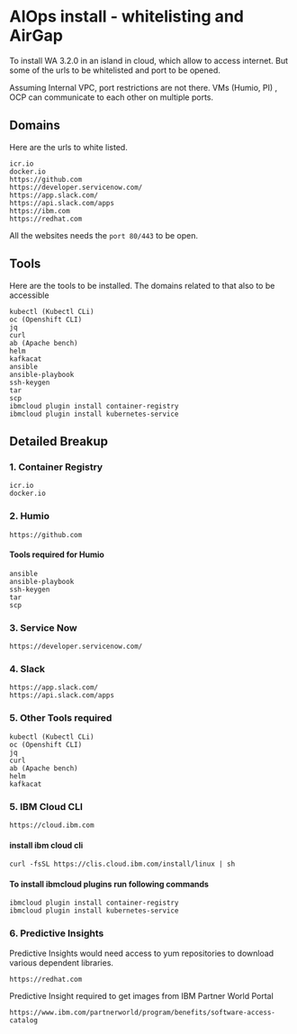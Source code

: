 # AIOps install - whitelisting and AirGap

To install WA 3.2.0 in an island in cloud, which allow to access internet. But some of the urls to be whitelisted and port to be opened.

Assuming Internal VPC, port restrictions are not there. VMs (Humio, PI) , OCP can communicate to each other on multiple ports.

## Domains

Here are the urls to white listed.

```
icr.io
docker.io
https://github.com
https://developer.servicenow.com/
https://app.slack.com/
https://api.slack.com/apps
https://ibm.com
https://redhat.com
```

All the websites needs the `port 80/443` to be open.


## Tools

Here are the tools to be installed. The domains related to that also to be accessible

```
kubectl (Kubectl CLi)
oc (Openshift CLI)
jq
curl
ab (Apache bench)
helm
kafkacat
ansible
ansible-playbook 
ssh-keygen
tar 
scp
ibmcloud plugin install container-registry
ibmcloud plugin install kubernetes-service
```

## Detailed Breakup

### 1. Container Registry

```
icr.io
docker.io
```

### 2. Humio 

```
https://github.com
```

#### Tools required for Humio
```
ansible
ansible-playbook 
ssh-keygen
tar 
scp
```

### 3. Service Now

```
https://developer.servicenow.com/
```


### 4. Slack

```
https://app.slack.com/
https://api.slack.com/apps
```


### 5. Other Tools required

```
kubectl (Kubectl CLi)
oc (Openshift CLI)
jq
curl
ab (Apache bench)
helm
kafkacat
```


### 5. IBM Cloud CLI
```
https://cloud.ibm.com
```

####  install ibm cloud cli

```
curl -fsSL https://clis.cloud.ibm.com/install/linux | sh

```

#### To install ibmcloud plugins run following commands

```
ibmcloud plugin install container-registry
ibmcloud plugin install kubernetes-service

```

### 6. Predictive Insights

Predictive Insights would need access to yum repositories to download various dependent libraries.
```
https://redhat.com
```

Predictive Insight required to get images from IBM Partner World Portal 
```
https://www.ibm.com/partnerworld/program/benefits/software-access-catalog
```

